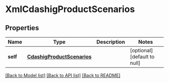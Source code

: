 # XmlCdashigProductScenarios

## Properties
Name | Type | Description | Notes
------------ | ------------- | ------------- | -------------
**self** | [**CdashigProductScenarios**](CdashigProductScenarios.md) |  | [optional] [default to null]

[[Back to Model list]](../README.md#documentation-for-models) [[Back to API list]](../README.md#documentation-for-api-endpoints) [[Back to README]](../README.md)


